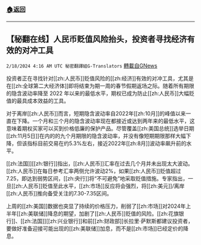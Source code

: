 ###  [:house:返回](README.md)
---


## 【秘翻在线】人民币贬值风险抬头，投资者寻找经济有效的对冲工具
`2/18/2024 4:16 AM UTC 秘密翻譯組G-Translators` [轉載自GNews](https://gnews.org/articles/2319624)

投资者正在寻找针对[[zh:人民币]]贬值风险的[[zh:经济]]有效的对冲工具，尤其是在[[zh:全球第二大经济体]]即将结束为期一周的春节假期返场之际。随着所有期限的隐含波动率降至 2022 年以来的最低水平，期权已成为防止[[zh:人民币]]大幅贬值的最具成本效益的工具。

对于离岸[[zh:人民币]]而言，短期隐含波动率自2022年[[zh:10月]]的峰值以来一直在下降。一个月和三个月的隐含波动率现在都接近或达到两年来的最低水平，这意味着期权买家可以买到价格低廉的保护产品。尽管覆盖[[zh:美国总统]]选举日期[[zh:11月5日]]在内的的九个月期限的隐含波动率，并没有像短期期限那样大幅下降，但该指标目前交易在约5.3%左右，接近2022年[[zh:8月]]波动率飙升前的水平。

[[zh:法国]][[zh:银行]]指出，[[zh:人民币]]汇率在过去几个月并未出现太大波动。[[zh:人民币]]在每日参考汇率两侧允许波动2%，如果[[zh:人民币]]贬值超过7.25，即达到弱势区间，[[zh:央行]]将“不可避免”地采取贬值措施。专家指出，一旦[[zh:人民币]]贬值至此水平，[[zh:市场]]反应将会强烈，将[[zh:美元]]/离岸[[zh:人民币]]推向备受关注的7.30-7.35区间。

上周的[[zh:美国]]数据也突显了持续的价格压力，削弱了[[zh:市场]]对2024年上半年[[zh:美联储]]降息的期望，加剧了[[zh:人民币]]贬值的风险。[[zh:花旗银行]]、[[zh:法国]][[zh:兴业银行]]和前[[zh:财政部]]长拉里·萨默斯都建议投资者，要做好准备迎接可能出现的[[zh:美联储]]加息，而不是[[zh:市场]]已经定价的降息。
